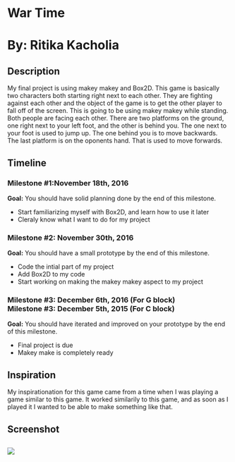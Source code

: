 <h1>War Time</h1>

<h1>By: Ritika Kacholia</h1>

<h2>Description</h2>

<p>My final project is using makey makey and Box2D. This game is basically two characters both starting right next to each other. They are
fighting against each other and the object of the game is to get the other player to fall off of the screen. This is going to be using makey makey while standing. Both people are facing each other. There are two platforms on the ground, one right next to your left foot, and the other is behind you. The one next to your foot is used to jump up. The one behind you is to move backwards. The last platform is on the oponents hand. That is used to move forwards. </p>

<h2>Timeline</h2>

<div>
  <h3>Milestone #1:November 18th, 2016 </h3>
  <strong>Goal:</strong> You should have solid planning done by the end of this milestone.
  <ul>
    <li>Start familiarizing myself with Box2D, and learn how to use it later</li>
    <li>Cleraly know what I want to do for my project</li>
  </ul>
</div>
 
<p>
  <h3>Milestone #2: November 30th, 2016 </h3>
  <strong>Goal:</strong> You should have a small prototype by the end of this milestone.
  <ul>
    <li>Code the intial part of my project</li>
    <li>Add Box2D to my code</li>
    <li>Start working on making the makey makey aspect to my project</li>
  </ul>
</p>
 
<div>
  <h3>Milestone #3: December 6th, 2016 (For G block)</br>
  Milestone #3: December 5th, 2015 (For C block) </h3>
  <strong>Goal:</strong> You should have iterated and improved on your prototype by the end of this milestone.
  <ul>
    <li>Final project is due</li>
    <li>Makey make is completely ready</li>
  </ul>
</div>

<h2>Inspiration</h2>

<p>My inspirationation for this game came from a time when I was playing a game similar to this game. It worked similarily to this game, and as soon as I played it I wanted to be able to make something like that. </p>

<h2>Screenshot<h2>
<img src = "http://imgur.com/sWG2ZTU">
